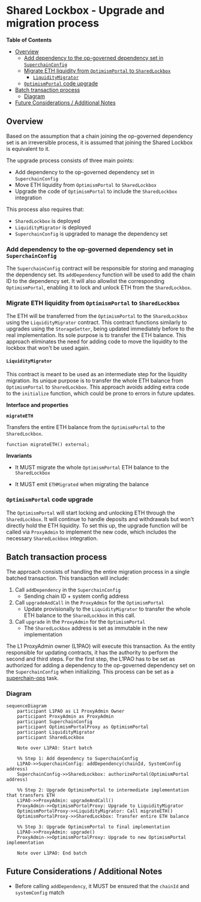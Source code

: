 # Shared Lockbox - Upgrade and migration process

<!-- START doctoc generated TOC please keep comment here to allow auto update -->
<!-- DON'T EDIT THIS SECTION, INSTEAD RE-RUN doctoc TO UPDATE -->
**Table of Contents**

- [Overview](#overview)
  - [Add dependency to the op-governed dependency set in `SuperchainConfig`](#add-dependency-to-the-op-governed-dependency-set-in-superchainconfig)
  - [Migrate ETH liquidity from `OptimismPortal` to `SharedLockbox`](#migrate-eth-liquidity-from-optimismportal-to-sharedlockbox)
    - [`LiquidityMigrator`](#liquiditymigrator)
  - [`OptimismPortal` code upgrade](#optimismportal-code-upgrade)
- [Batch transaction process](#batch-transaction-process)
  - [Diagram](#diagram)
- [Future Considerations / Additional Notes](#future-considerations--additional-notes)

<!-- END doctoc generated TOC please keep comment here to allow auto update -->

## Overview

Based on the assumption that a chain joining the op-governed dependency set is an irreversible process,
it is assumed that joining the Shared Lockbox is equivalent to it.

The upgrade process consists of three main points:

- Add dependency to the op-governed dependency set in `SuperchainConfig`
- Move ETH liquidity from `OptimismPortal` to `SharedLockbox`
- Upgrade the code of `OptimismPortal` to include the `SharedLockbox` integration

This process also requires that:

- `SharedLockbox` is deployed
- `LiquidityMigrator` is deployed
- `SuperchainConfig` is upgraded to manage the dependency set

### Add dependency to the op-governed dependency set in `SuperchainConfig`

The `SuperchainConfig` contract will be responsible for storing and managing the dependency set.
Its `addDependency` function will be used to add the chain ID to the dependency set.
It will also allowlist the corresponding `OptimismPortal`, enabling it to lock and unlock ETH from the `SharedLockbox`.

### Migrate ETH liquidity from `OptimismPortal` to `SharedLockbox`

The ETH will be transferred from the `OptimismPortal` to the `SharedLockbox` using the `LiquidityMigrator` contract.
This contract functions similarly to upgrades using the `StorageSetter`, being updated immediately before to the real implementation.
Its sole purpose is to transfer the ETH balance.
This approach eliminates the need for adding code to move the liquidity to the lockbox that won't be used again.

#### `LiquidityMigrator`

This contract is meant to be used as an intermediate step for the liquidity migration.
Its unique purpose is to transfer the whole ETH balance from `OptimismPortal` to `SharedLockbox`.
This approach avoids adding extra code to the `initialize` function, which could be prone to errors in future updates.

**Interface and properties**

**`migrateETH`**

Transfers the entire ETH balance from the `OptimismPortal` to the `SharedLockbox`.

```solidity
function migrateETH() external;
```

**Invariants**

- It MUST migrate the whole `OptimismPortal` ETH balance to the `SharedLockbox`

- It MUST emit `ETHMigrated` when migrating the balance

### `OptimismPortal` code upgrade

The `OptimismPortal` will start locking and unlocking ETH through the `SharedLockbox`.
It will continue to handle deposits and withdrawals but won't directly hold the ETH liquidity.
To set this up, the upgrade function will be called via `ProxyAdmin` to implement the new code,
which includes the necessary `SharedLockbox` integration.

## Batch transaction process

The approach consists of handling the entire migration process in a single batched transaction.
This transaction will include:

1. Call `addDependency` in the `SuperchainConfig`
   - Sending chain ID + system config address
2. Call `upgradeAndCall` in the `ProxyAdmin` for the `OptimismPortal`
   - Update provisionally to the `LiquidityMigrator` to transfer the whole ETH balance to the `SharedLockbox` in this call.
3. Call `upgrade` in the `ProxyAdmin` for the `OptimismPortal`
   - The `SharedLockbox` address is set as immutable in the new implementation

The L1 ProxyAdmin owner (L1PAO) will execute this transaction. As the entity responsible for updating contracts,
it has the authority to perform the second and third steps.
For the first step, the L1PAO has to be set as authorized for adding a dependency to the op-governed dependency set
on the `SuperchainConfig` when initializing.
This process can be set as a [superchain-ops](https://github.com/ethereum-optimism/superchain-ops) task.

### Diagram

```mermaid
sequenceDiagram
    participant L1PAO as L1 ProxyAdmin Owner
    participant ProxyAdmin as ProxyAdmin
    participant SuperchainConfig
    participant OptimismPortalProxy as OptimismPortal
    participant LiquidityMigrator
    participant SharedLockbox

    Note over L1PAO: Start batch

    %% Step 1: Add dependency to SuperchainConfig
    L1PAO->>SuperchainConfig: addDependency(chainId, SystemConfig address)
    SuperchainConfig->>SharedLockbox: authorizePortal(OptimismPortal address)

    %% Step 2: Upgrade OptimismPortal to intermediate implementation that transfers ETH
    L1PAO->>ProxyAdmin: upgradeAndCall()
    ProxyAdmin->>OptimismPortalProxy: Upgrade to LiquidityMigrator
    OptimismPortalProxy->>LiquidityMigrator: Call migrateETH()
    OptimismPortalProxy->>SharedLockbox: Transfer entire ETH balance

    %% Step 3: Upgrade OptimismPortal to final implementation
    L1PAO->>ProxyAdmin: upgrade()
    ProxyAdmin->>OptimismPortalProxy: Upgrade to new OptimismPortal implementation

    Note over L1PAO: End batch
```

## Future Considerations / Additional Notes

- Before calling `addDependency`, it MUST be ensured that the `chainId` and `systemConfig` match
